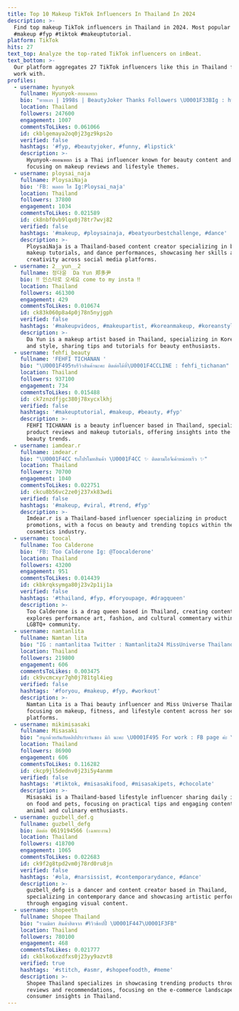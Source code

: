 ```yaml
---
title: Top 10 Makeup TikTok Influencers In Thailand In 2024
description: >-
  Find top makeup TikTok influencers in Thailand in 2024. Most popular hashtags:
  #makeup #fyp #tiktok #makeuptutorial.
platform: TikTok
hits: 27
text_top: Analyze the top-rated TikTok influencers on inBeat.
text_bottom: >-
  Our platform aggregates 27 TikTok influencers like this in Thailand for you to
  work with.
profiles:
  - username: hyunyok
    fullname: Hyunyok-ฮยอนหยก
    bio: "ทายเงา | 1998s | BeautyJoker Thanks Followers \U0001F33BIg : hyunyok\U0001F33B For work \U0001F447"
    location: Thailand
    followers: 247600
    engagement: 1007
    commentsToLikes: 0.061066
    id: ckblgemaya2oq0j23gz9kps2o
    verified: false
    hashtags: '#fyp, #beautyjoker, #funny, #lipstick'
    description: >-
      Hyunyok-ฮยอนหยก is a Thai influencer known for beauty content and humor,
      focusing on makeup reviews and lifestyle themes.
  - username: ploysai_naja
    fullname: PloysaiNaja
    bio: 'FB: พลอย ใส Ig:Ploysai_naja'
    location: Thailand
    followers: 37800
    engagement: 1034
    commentsToLikes: 0.021589
    id: ck8nbf0vb9lqx0j78tr7wvj82
    verified: false
    hashtags: '#makeup, #ploysainaja, #beatyourbestchallenge, #dance'
    description: >-
      PloysaiNaja is a Thailand-based content creator specializing in beauty,
      makeup tutorials, and dance performances, showcasing her skills and
      creativity across social media platforms.
  - username: 2__yun__2
    fullname: 정다윤  Da Yun 郑多尹
    bio: ‼️ 인스타로 오세요 come to my insta ‼️
    location: Thailand
    followers: 461300
    engagement: 429
    commentsToLikes: 0.010674
    id: ck83k060p8a4p0j78n5nyjgph
    verified: false
    hashtags: '#makeupvideos, #makeupartist, #koreanmakeup, #koreanstyle'
    description: >-
      Da Yun is a makeup artist based in Thailand, specializing in Korean makeup
      and style, sharing tips and tutorials for beauty enthusiasts.
  - username: fehfi_beauty
    fullname: 'FEHFI TICHANAN '
    bio: "\U0001F495รับรีวิวสินค้านะคะ ติดต่อได้ที่\U0001F4CCLINE : fehfi_tichanan"
    location: Thailand
    followers: 937100
    engagement: 734
    commentsToLikes: 0.015488
    id: ck7znzdfjgc380j78xycxlkhj
    verified: false
    hashtags: '#makeuptutorial, #makeup, #beauty, #fyp'
    description: >-
      FEHFI TICHANAN is a beauty influencer based in Thailand, specializing in
      product reviews and makeup tutorials, offering insights into the latest
      beauty trends.
  - username: iamdear.r
    fullname: imdear.r
    bio: "\U0001F4CC รับโปรโมทสินค้า \U0001F4CC ✨ ติดตามไอจีเค้าหน่อยเร๊ว ✨"
    location: Thailand
    followers: 70700
    engagement: 1040
    commentsToLikes: 0.022751
    id: ckcu8b56vc2ze0j237xk83wdi
    verified: false
    hashtags: '#makeup, #viral, #trend, #fyp'
    description: >-
      Imdear.r is a Thailand-based influencer specializing in product
      promotions, with a focus on beauty and trending topics within the
      cosmetics industry.
  - username: toocal
    fullname: Too Calderone
    bio: 'FB: Too Calderone Ig: @Toocalderone'
    location: Thailand
    followers: 43200
    engagement: 951
    commentsToLikes: 0.014439
    id: ckbkrqksymga80j23v2p1ij1a
    verified: false
    hashtags: '#thailand, #fyp, #foryoupage, #dragqueen'
    description: >-
      Too Calderone is a drag queen based in Thailand, creating content that
      explores performance art, fashion, and cultural commentary within the
      LGBTQ+ community.
  - username: namtanlita
    fullname: Namtan lita
    bio: "IG : namtanlitaa Twitter : Namtanlita24 MissUniverse Thailand 2016 \U0001F98B\U0001F98B\U0001F98B"
    location: Thailand
    followers: 219800
    engagement: 606
    commentsToLikes: 0.003475
    id: ck9vcmcxyr7gh0j781tgl4ieg
    verified: false
    hashtags: '#foryou, #makeup, #fyp, #workout'
    description: >-
      Namtan Lita is a Thai beauty influencer and Miss Universe Thailand 2016,
      focusing on makeup, fitness, and lifestyle content across her social media
      platforms.
  - username: mikimisasaki
    fullname: Misasaki
    bio: "สนุกด้วยกันกับคลิปประจำวันของ มิกิ นะคะ \U0001F495 For work : FB page ค่ะ \U0001F36D Thx ka"
    location: Thailand
    followers: 86900
    engagement: 606
    commentsToLikes: 0.116282
    id: ckcp9jl5dednv0j23i5y4anmm
    verified: false
    hashtags: '#tiktok, #misasakifood, #misasakipets, #chocolate'
    description: >-
      Misasaki is a Thailand-based lifestyle influencer sharing daily insights
      on food and pets, focusing on practical tips and engaging content for
      animal and culinary enthusiasts.
  - username: guzbell_def.g
    fullname: guzbell_defg
    bio: ติดต่อ 0619194566 (เฉพาะงาน)
    location: Thailand
    followers: 418700
    engagement: 1065
    commentsToLikes: 0.022683
    id: ck9f2g8tpd2vm0j78rd0ru8jn
    verified: false
    hashtags: '#ola, #narsissist, #contemporarydance, #dance'
    description: >-
      guzbell_defg is a dancer and content creator based in Thailand,
      specializing in contemporary dance and showcasing artistic performances
      through engaging visual content.
  - username: shopeeth
    fullname: Shopee Thailand
    bio: "รวมมิตร สินค้าฮิตจาก #รีวิวช้อปปี้ \U0001F447\U0001F3FB"
    location: Thailand
    followers: 780100
    engagement: 468
    commentsToLikes: 0.021777
    id: ckblko6xzdfxs0j23yy9azvt8
    verified: true
    hashtags: '#stitch, #asmr, #shopeefoodth, #meme'
    description: >-
      Shopee Thailand specializes in showcasing trending products through
      reviews and recommendations, focusing on the e-commerce landscape and
      consumer insights in Thailand.
---
```


